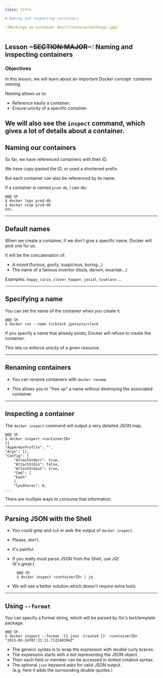 ```yaml
---
class: title

# Naming and inspecting containers

![Markings on container door](containermarkings.jpg)
---
```

## Lesson ~~~SECTION:MAJOR~~~: Naming and inspecting containers

### Objectives

In this lesson, we will learn about an important
Docker concept: container *naming*.

Naming allows us to:

* Reference easily a container.
* Ensure unicity of a specific container.

We will also see the `inspect` command, which gives a lot of details about a container.
---
## Naming our containers

So far, we have referenced containers with their ID.

We have copy-pasted the ID, or used a shortened prefix.

But each container can also be referenced by its name.

If a container is named `prod-db`, I can do:

    @@@ Sh
    $ docker logs prod-db
    $ docker stop prod-db
    etc.

---
## Default names

When we create a container, if we don't give a specific
name, Docker will pick one for us.

It will be the concatenation of:

* A mood (furious, goofy, suspicious, boring...)
* The name of a famous inventor (tesla, darwin, wozniak...)

Examples: `happy_curie`, `clever_hopper`, `jovial_lovelace` ...

---
## Specifying a name

You can set the name of the container when you create it.

    @@@ Sh
    $ docker run --name ticktock jpetazzo/clock

If you specify a name that already exists, Docker will refuse
to create the container.

This lets us enforce unicity of a given resource.

---
## Renaming containers

* You can rename containers with `docker rename`.

* This allows you to "free up" a name without destroying the associated container.

---
## Inspecting a container

The `docker inspect` command will output a very detailed JSON map.

    @@@ Sh
    $ docker inspect <containerID>
    [{
	"AppArmorProfile": "",
	"Args": [],
	"Config": {
	    "AttachStderr": true,
	    "AttachStdin": false,
	    "AttachStdout": true,
	    "Cmd": [
		"bash"
	    ],
	    "CpuShares": 0,
    ...

There are multiple ways to consume that information.

---
## Parsing JSON with the Shell

* You *could* grep and cut or awk the output of `docker inspect`.
* Please, don't.
* It's painful.
* If you really must parse JSON from the Shell, use JQ!
  <br/>(It's great.)

        @@@ Sh
        $ docker inspect <containerID> | jq .

* We will see a better solution which doesn't require extra tools.

---
## Using `--format`

You can specify a format string, which will be parsed by 
Go's text/template package.

    @@@ Sh
    $ docker inspect --format '{{ json .Created }}' <containerID>
    "2015-02-24T07:21:11.712240394Z"

* The generic syntax is to wrap the expression with double curly braces.
* The expression starts with a dot representing the JSON object.
* Then each field or member can be accessed in dotted notation syntax.
* The optional `json` keyword asks for valid JSON output.
  <br/>(e.g. here it adds the surrounding double-quotes.)
